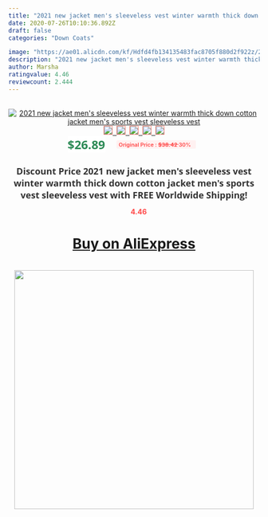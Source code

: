 ```yaml
---
title: "2021 new jacket men's sleeveless vest winter warmth thick down cotton jacket men's sports vest sleeveless vest"
date: 2020-07-26T10:10:36.892Z
draft: false
categories: "Down Coats"

image: "https://ae01.alicdn.com/kf/Hdfd4fb134135483fac8705f880d2f922z/2021-new-jacket-men-s-sleeveless-vest-winter-warmth-thick-down-cotton-jacket-men-s-sports.jpg"
description: "2021 new jacket men's sleeveless vest winter warmth thick down cotton jacket men's sports vest sleeveless vest"
author: Marsha
ratingvalue: 4.46
reviewcount: 2.444
---
```

<br>
<div style="text-align: center;">
<a href="https://s.click.aliexpress.com/e/_9AjW7L" target="_blank" rel="nofollow noopener noreferrer"><img alt="2021 new jacket men's sleeveless vest winter warmth thick down cotton jacket men's sports vest sleeveless vest" class="magnifier-image" src="https://ae01.alicdn.com/kf/Hdfd4fb134135483fac8705f880d2f922z/2021-new-jacket-men-s-sleeveless-vest-winter-warmth-thick-down-cotton-jacket-men-s-sports.jpg_640x640.jpg">
<br>
<img style="border:1px solid salmon" src="https://ae01.alicdn.com/kf/Hdfd4fb134135483fac8705f880d2f922z/2021-new-jacket-men-s-sleeveless-vest-winter-warmth-thick-down-cotton-jacket-men-s-sports.jpg_120x120.jpg">&nbsp;&nbsp;<img style="border:1px solid salmon" src="https://ae01.alicdn.com/kf/H56a4e73367994909a78ba8d56433d3e0v/2021-new-jacket-men-s-sleeveless-vest-winter-warmth-thick-down-cotton-jacket-men-s-sports.jpg_120x120.jpg">&nbsp;&nbsp;<img style="border:1px solid salmon" src="https://ae01.alicdn.com/kf/H9532f7c05508417abbb60f7a2dcdf88dS/2021-new-jacket-men-s-sleeveless-vest-winter-warmth-thick-down-cotton-jacket-men-s-sports.jpg_120x120.jpg">&nbsp;&nbsp;<img style="border:1px solid salmon" src="https://ae01.alicdn.com/kf/H7f2b008612af4da297f40da3458acb13O/2021-new-jacket-men-s-sleeveless-vest-winter-warmth-thick-down-cotton-jacket-men-s-sports.jpg_120x120.jpg">&nbsp;&nbsp;<img style="border:1px solid salmon" src="https://ae01.alicdn.com/kf/H92df6e462ae84027a2402c7057692656u/2021-new-jacket-men-s-sleeveless-vest-winter-warmth-thick-down-cotton-jacket-men-s-sports.jpg_120x120.jpg"></a></div><br0>
<div style="text-align: center;"><span style="background-color: white; border: 0px; box-sizing: border-box; color: seagreen; display: inline-block; font-family: &quot;open sans&quot; , &quot;arial&quot; , &quot;helvetica&quot; , sans-serif , &quot;heiti&quot;; font-size: 24px; font-stretch: inherit; font-weight: 700; line-height: inherit; margin: 0px 10px 0px 0px; padding: 0px; vertical-align: middle;">$26.89 </span>
<span style="background: rgb(255 , 241 , 241); border-radius: 3px; border: 0px; box-sizing: border-box; color: #ff4747; display: inline-block; font-family: inherit; font-size: 12px; font-stretch: inherit; font-style: inherit; font-variant: inherit; font-weight: 600; line-height: inherit; margin: 0px; padding: 2px 5px; transform: scale(0.9); vertical-align: middle;">Original Price : <b style="text-decoration: line-through;">$38.42 </b> 30%&nbsp;&nbsp;</span></div>
<h1 style="color: #333333; display: inline-block; font-family: &quot;open sans&quot; , &quot;arial&quot; , &quot;helvetica&quot; , sans-serif , &quot;heiti&quot;; font-size: 18px; font-stretch: inherit; font-weight: 700; text-align: center;">Discount Price 2021 new jacket men's sleeveless vest winter warmth thick down cotton jacket men's sports vest sleeveless vest with FREE Worldwide Shipping!</h1>
<div style="color: #ff4747; text-align: center;">
<img src="https://4.bp.blogspot.com/-M0ZcTcb-5uY/XleCXlxnR4I/AAAAAAAAAEc/OrjgMkXV1oMQFaCRZj5HQwOCBcu3w1FegCPcBGAYYCw/s1600/star.png" style="height: 15px;">&nbsp;<b>4.46</b></div>
<div class="button_cont" align="center"><a class="buynow_a" href="https://s.click.aliexpress.com/e/_9AjW7L" target="_blank" rel="nofollow noopener noreferrer"><H1>Buy on AliExpress</H1></a></div><br>
<div class="separator" style="clear: both; text-align: center;">
<img src="https://lh3.googleusercontent.com/-pTy5HemUv9M/XlePHvY0dAI/AAAAAAAAAE4/0nX5iRUoIWY8eMW9Dpxeirr157OZliDIgCLcBGAsYHQ/s1600/badge.gif" width="480">
</div>
